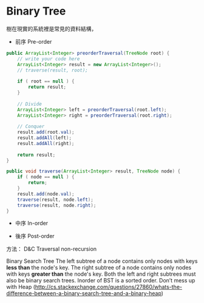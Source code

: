 # Binary Tree

樹在現實的系統裡是常見的資料結構，


* 前序 Pre-order

```java
public ArrayList<Integer> preorderTraversal(TreeNode root) {
    // write your code here
    ArrayList<Integer> result = new ArrayList<Integer>();
    // traverse(result, root);
    
    if ( root == null ) {
        return result;
    }
    
    // Divide
    ArrayList<Integer> left = preorderTraversal(root.left);
    ArrayList<Integer> right = preorderTraversal(root.right);
    
    // Conquer
    result.add(root.val);
    result.addAll(left);
    result.addAll(right);
    
    return result;
}

public void traverse(ArrayList<Integer> result, TreeNode node) {
    if ( node == null ) {
        return;
    }
    result.add(node.val);
    traverse(result, node.left);
    traverse(result, node.right);
}
```

* 中序 In-order

* 後序 Post-order




方法：
D&C
Traversal
non-recursion

Binary Search Tree
The left subtree of a node contains only nodes with keys **less than** the node's key.
The right subtree of a node contains only nodes with keys **greater than** the node's key.
Both the left and right subtrees must also be binary search trees.
Inorder of BST is a sorted order.
Don’t mess up with Heap  (http://cs.stackexchange.com/questions/27860/whats-the-difference-between-a-binary-search-tree-and-a-binary-heap)
